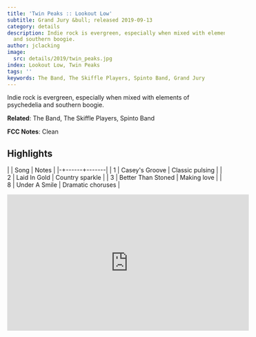 ```yaml
---
title: 'Twin Peaks :: Lookout Low'
subtitle: Grand Jury &bull; released 2019-09-13
category: details
description: Indie rock is evergreen, especially when mixed with elements of psychedelia
  and southern boogie.
author: jclacking
image:
  src: details/2019/twin_peaks.jpg
index: Lookout Low, Twin Peaks
tags: ''
keywords: The Band, The Skiffle Players, Spinto Band, Grand Jury
---
```

Indie rock is evergreen, especially when mixed with elements of psychedelia and southern boogie.<!--more-->

**Related**: The Band, The Skiffle Players, Spinto Band

**FCC Notes**: Clean

## Highlights

| | Song | Notes |
|-+------+-------|
| 1 | Casey's Groove | Classic pulsing |
| 2 | Laid In Gold | Country sparkle |
| 3 | Better Than Stoned | Making love |
| 8 | Under A Smile | Dramatic choruses |

<div class="tlo-detail-video"><iframe width="560" height="315" src="https://www.youtube.com/embed/U12MYd1DtOs" frameborder="0" allow="autoplay; encrypted-media" allowfullscreen></iframe></div>

